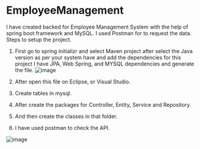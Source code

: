 # EmployeeManagement
I have created backed for Employee Management System with the help of spring boot framework and MySQL. I used Postman for to request the data.  
Steps to setup the project.
1. First go to spring initializr and select Maven project after select the Java version as per your system have and add the dependencies for this project
I have JPA, Web Spring, and MYSQL dependencies and generate the file.
![image](https://user-images.githubusercontent.com/52666069/179153215-42368689-9777-4300-a04e-91b05e31a475.png)

2. After open this file on Eclipse, or Visual Studio.
3. Create tables in mysql.
4. After create the packages for Controller, Entity, Service and Repository.
5. And then create the classes in that folder.
6. I have used postman to check the API.

![image](https://user-images.githubusercontent.com/52666069/179047132-0b417146-0faf-4e30-8fdf-0411f9b98a14.png)

